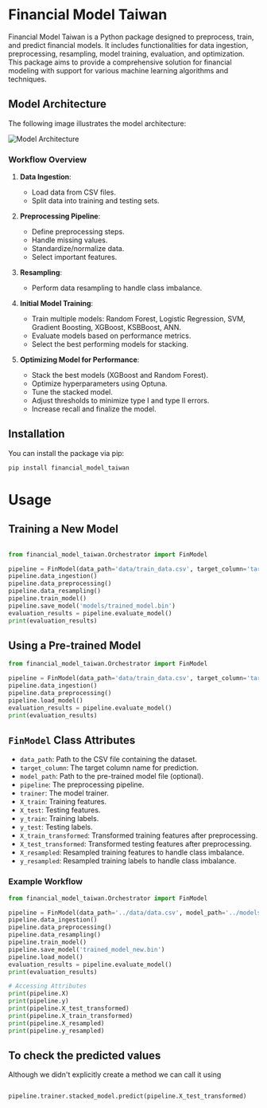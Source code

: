 # Financial Model Taiwan

Financial Model Taiwan is a Python package designed to preprocess, train, and predict financial models. It includes functionalities for data ingestion, preprocessing, resampling, model training, evaluation, and optimization. This package aims to provide a comprehensive solution for financial modeling with support for various machine learning algorithms and techniques.

## Model Architecture

The following image illustrates the model architecture:

![Model Architecture](./data/docs/ModelArchitecture.png)

### Workflow Overview

1. **Data Ingestion**:
   - Load data from CSV files.
   - Split data into training and testing sets.

2. **Preprocessing Pipeline**:
   - Define preprocessing steps.
   - Handle missing values.
   - Standardize/normalize data.
   - Select important features.

3. **Resampling**:
   - Perform data resampling to handle class imbalance.

4. **Initial Model Training**:
   - Train multiple models: Random Forest, Logistic Regression, SVM, Gradient Boosting, XGBoost, KSBBoost, ANN.
   - Evaluate models based on performance metrics.
   - Select the best performing models for stacking.

5. **Optimizing Model for Performance**:
   - Stack the best models (XGBoost and Random Forest).
   - Optimize hyperparameters using Optuna.
   - Tune the stacked model.
   - Adjust thresholds to minimize type I and type II errors.
   - Increase recall and finalize the model.

## Installation

You can install the package via pip:

```sh
pip install financial_model_taiwan
```

# Usage


## Training a New Model

```python

from financial_model_taiwan.Orchestrator import FinModel

pipeline = FinModel(data_path='data/train_data.csv', target_column='target')
pipeline.data_ingestion()
pipeline.data_preprocessing()
pipeline.data_resampling()
pipeline.train_model()
pipeline.save_model('models/trained_model.bin')
evaluation_results = pipeline.evaluate_model()
print(evaluation_results)

```

## Using a Pre-trained Model
```python
from financial_model_taiwan.Orchestrator import FinModel

pipeline = FinModel(data_path='data/train_data.csv', target_column='target', model_path='models/trained_model.bin')
pipeline.data_ingestion()
pipeline.data_preprocessing()
pipeline.load_model()
evaluation_results = pipeline.evaluate_model()
print(evaluation_results)

```

## `FinModel` Class Attributes

- `data_path`: Path to the CSV file containing the dataset.
- `target_column`: The target column name for prediction.
- `model_path`: Path to the pre-trained model file (optional).
- `pipeline`: The preprocessing pipeline.
- `trainer`: The model trainer.
- `X_train`: Training features.
- `X_test`: Testing features.
- `y_train`: Training labels.
- `y_test`: Testing labels.
- `X_train_transformed`: Transformed training features after preprocessing.
- `X_test_transformed`: Transformed testing features after preprocessing.
- `X_resampled`: Resampled training features to handle class imbalance.
- `y_resampled`: Resampled training labels to handle class imbalance.

### Example Workflow

```python
from financial_model_taiwan.Orchestrator import FinModel

pipeline = FinModel(data_path='../data/data.csv', model_path='../models/trained_model.bin', target_column='Bankrupt?')
pipeline.data_ingestion()
pipeline.data_preprocessing()
pipeline.data_resampling()
pipeline.train_model()
pipeline.save_model('trained_model_new.bin')
pipeline.load_model()
evaluation_results = pipeline.evaluate_model()
print(evaluation_results)

# Accessing Attributes
print(pipeline.X)
print(pipeline.y)
print(pipeline.X_test_transformed)
print(pipeline.X_train_transformed)
print(pipeline.X_resampled)
print(pipeline.y_resampled)

```

## To check the predicted values

Although we didn't explicitly create a method we can call it using

```python

pipeline.trainer.stacked_model.predict(pipeline.X_test_transformed)

```